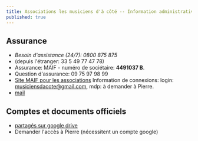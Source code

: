 ```yaml
---
title: Associations les musiciens d'à côté -- Information administrative
published: true
---
```


## Assurance

- *Besoin d'assistance (24/7): 0800 875 875*
- (depuis l'étranger: 33 5 49 77 47 78)
- Assurance: MAIF - numéro de sociétaire: **4491037 B**.
- Question d'assurance: 09 75 97 98 99
- [Site MAIF pour les
  associations](www.maif-associationscollectivites.fr) Information de
  connexions: login: musiciensdacote@gmail.com, mdp: à demander à
  Pierre.
- [mail](mailto:gestionsocietaire@maif.fr)

## Comptes et documents officiels

- [partagés sur google drive](https://drive.google.com/drive/folders/1MAX9QrLxx7vAnOjsBh1_88Z9fx4GOfZO?usp=sharing)
- Demander l'accès à Pierre (nécessitent un compte google)
